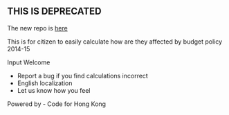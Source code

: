 THIS IS DEPRECATED
----
The new repo is [here](https://github.com/code4hk/budget-calculator)

This is for citizen to easily calculate how are they affected by budget policy 2014-15

Input Welcome
- Report a bug if you find calculations incorrect
- English localization
- Let us know how you feel

Powered by - Code for Hong Kong
